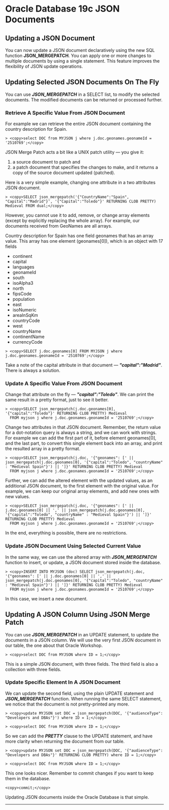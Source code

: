 # Oracle Database 19c JSON Documents

## Updating a JSON Document

You can now update a JSON document declaratively using the new SQL function **JSON_MERGEPATCH**. You can apply one or more changes to multiple documents by using a single statement. This feature improves the flexibility of JSON update operations.

## Updating Selected JSON Documents On The Fly

You can use ***JSON_MERGEPATCH*** in a SELECT list, to modify the selected documents. The modified documents can be returned or processed further.

### Retrieve A Specific Value From JSON Document

For example we can retrieve the entire JSON document containing the country description for Spain.

````
> <copy>select DOC from MYJSON j where j.doc.geonames.geonameId = '2510769';</copy>
```` 

JSON Merge Patch acts a bit like a UNIX patch utility — you give it: 
1. a source document to patch and 
2. a patch document that specifies the changes to make, and it returns a copy of the source document updated (patched). 

Here is a very simple example, changing one attribute in a two attributes JSON document.

````
> <copy>SELECT json_mergepatch('{"CountryName":"Spain", "Capital":"Madrid"}', '{"Capital":"Toledo"}' RETURNING CLOB PRETTY) Medieval FROM dual;</copy>
````

However, you cannot use it to add, remove, or change array elements (except by explicitly replacing the whole array). For example, our documents received from GeoNames are all arrays. 

Country description for Spain has one field geonames that has an array value. This array has one element (geonames[0]), which is an object with 17 fields 
- continent
- capital
- languages
- geonameId
- south
- isoAlpha3
- north
- fipsCode
- population
- east
- isoNumeric
- areaInSqKm
- countryCode
- west
- countryName
- continentName
- currencyCode

````
> <copy>SELECT j.doc.geonames[0] FROM MYJSON j where j.doc.geonames.geonameId = '2510769';</copy>
````

Take a note of the capital attribute in that document — ***"capital":"Madrid"***. There is always a solution.

### Update A Specific Value From JSON Document

Change that attribute on the fly — ***"capital":"Toledo"***. We can print the same result in a pretty format, just to see it better.

````
> <copy>SELECT json_mergepatch(j.doc.geonames[0], '{"capital":"Toledo"}' RETURNING CLOB PRETTY) Medieval
  FROM myjson j where j.doc.geonames.geonameId = '2510769';</copy>
````

Change two attributes in that JSON document. Remember, the return value for a dot-notation query is always a string, and we can work with strings. For example we can add the first part of it, before element geonames[0], and the last part, to convert this single element back into an array, and print the resulted array in a pretty format.

````
> <copy>SELECT json_mergepatch(j.doc, '{"geonames": [' || json_mergepatch(j.doc.geonames[0], '{"capital":"Toledo", "countryName" : "Medieval Spain"}') || ']}' RETURNING CLOB PRETTY) Medieval
  FROM myjson j where j.doc.geonames.geonameId = '2510769';</copy>
````

Further, we can add the altered element with the updated values, as an additional JSON document, to the first element with the original value. For example, we can keep our original array elements, and add new ones with new values.

````
> <copy>SELECT json_mergepatch(j.doc, '{"geonames": [' || j.doc.geonames[0] || ',' || json_mergepatch(j.doc.geonames[0], '{"capital":"Toledo", "countryName" : "Medieval Spain"}') || ']}' RETURNING CLOB PRETTY) Medieval
  FROM myjson j where j.doc.geonames.geonameId = '2510769';</copy>
````

In the end, everything is possible, there are no restrictions.

### Update JSON Document Using Selected Current Value

In the same way, we can use the altered array with ***JSON_MERGEPATCH*** function to insert, or update, a JSON document stored inside the database.

````
> <copy>INSERT INTO MYJSON (doc) SELECT json_mergepatch(j.doc, '{"geonames": [' || j.doc.geonames[0] || ',' || json_mergepatch(j.doc.geonames[0], '{"capital":"Toledo", "countryName" : "Medieval Spain"}') || ']}' RETURNING CLOB PRETTY) Medieval
  FROM myjson j where j.doc.geonames.geonameId = '2510769';</copy>
````

In this case, we insert a new document.

## Updating A JSON Column Using JSON Merge Patch

You can use ***JSON_MERGEPATCH*** in an UPDATE statement, to update the documents in a JSON column. We will use the very first JSON document in our table, the one about that Oracle Workshop.

````
> <copy>select DOC from MYJSON where ID = 1;</copy>
````

This is a simple JSON document, with three fields. The third field is also a collection with three fields.

### Update Specific Element In A JSON Document

We can update the second field, using the plain UPDATE statement and ***JSON_MERGEPATCH*** function. When running the same SELECT statement, we notice that the document is not pretty-printed any more.

````
> <copy>update MYJSON set DOC = json_mergepatch(DOC, '{"audienceType": "Developers and DBAs"}') where ID = 1;</copy>
````

````
> <copy>select DOC from MYJSON where ID = 1;</copy>
````

So we can add the ***PRETTY*** clause to the UPDATE statement, and have more clarity when returning the document from our table.

````
> <copy>update MYJSON set DOC = json_mergepatch(DOC, '{"audienceType": "Developers and DBAs"}' RETURNING CLOB PRETTY) where ID = 1;</copy>
````

````
> <copy>select DOC from MYJSON where ID = 1;</copy>
````

This one looks nicer. Remember to commit changes if you want to keep them in the database.

````
<copy>commit;</copy>
````

Updating JSON documents inside the Oracle Database is that simple. 

---
